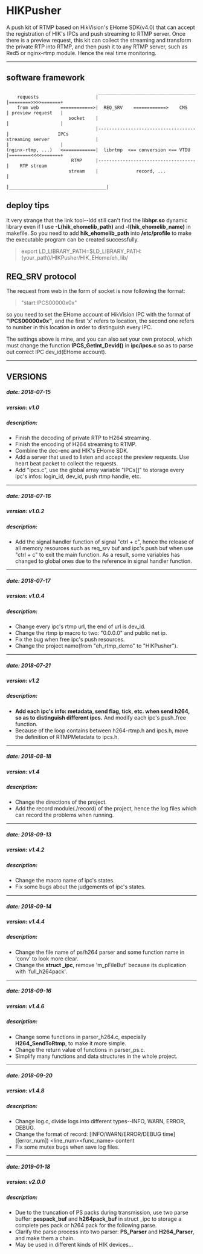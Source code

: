 # HIKPusher

A push kit of RTMP based on HikVision's EHome SDK(v4.0) that can accept the registration of HIK's IPCs and push streaming to RTMP server.
Once there is a preview request, this kit can collect the streaming and transform the private RTP into RTMP, and then push it to any RTMP server, such as Red5 or nginx-rtmp module. Hence the real time monitoring. 

----
## software framework
                                      ____________________________________
        requests                     |                                    |========>>>>=======+
        from web        ============>|  REQ_SRV    ============>    CMS   | preview request   |
                           socket    |                                    |                   |
                                     |------------------------------------|                  IPCs
    streaming server                 |                                    |                   |
    (nginx-rtmp, ...)   <============|  librtmp  <== conversion <== VTDU  |========<<<<=======+
                            RTMP     |------------------------------------|    RTP stream
                           stream    |              record, ...           |
                                     |____________________________________|
## deploy tips
It very strange that the link tool--ldd still can't find the **libhpr.so** dynamic library even if I use **-L(hik_ehomelib_path)** and **-l(hik_ehomelib_name)** in makefile.
So you need to add **hik_ehomelib_path** into **/etc/profile** to make the executable program can be created successfully.
> export LD_LIBRARY_PATH=$LD_LIBRARY_PATH:(your_path)/HIKPusher/HIK_EHome/eh_lib/

## REQ_SRV protocol 
The request from web in the form of socket is now following the format:
> "start:IPCS00000x0x"

so you need to set the EHome account of HikVision IPC with the format of **"IPCS00000x0x"**, and the first 'x' refers to location, the second one refers to number in this location in order to distinguish every IPC.

The settings above is mine, and you can also set your own protocol, which must change the function **IPCS_GetInt_Devid()** in **ipc/ipcs.c** so as to parse out correct IPC dev_id(EHome account). 

---
## VERSIONS

##### date:       2018-07-15
##### version:    v1.0
##### description:
* Finish the decoding of private RTP to H264 streaming.
* Finish the encoding of H264 streaming to RTMP.
* Combine the dec-enc and HIK's EHome SDK.
* Add a server that used to listen and accept the preview requests. Use heart beat packet to collect the requests.
* Add "ipcs.c", use the global array variable "IPCs[]" to storage every ipc's infos: login_id, dev_id, push rtmp handle, etc.

---
##### date:     2018-07-16
##### version:    v1.0.2
##### description:
* Add the signal handler function of signal "ctrl + c", hence the release of all memory resources such as req_srv buf and ipc's push buf when use "ctrl + c" to exit the main function. As a result, some variables has changed to global ones due to the reference in signal handler function.

---
##### date:       2018-07-17
##### version:    v1.0.4
##### description:
* Change every ipc's rtmp url, the end of url is dev_id.
* Change the rtmp ip macro to two: "0.0.0.0" and public net ip.
* Fix the bug when free ipc's push resources.
* Change the project name(from "eh_rtmp_demo" to "HIKPusher").

---
##### date:       2018-07-21
##### version:    v1.2
##### description:
* **Add each ipc's info: metadata, send flag, tick, etc. when send h264, so as to distinguish different ipcs.** And modify each ipc's push_free function. 
* Because of the loop contains between h264-rtmp.h and ipcs.h, move the definition of RTMPMetadata to ipcs.h.

---
##### date:       2018-08-18
##### version:    v1.4
##### description:
* Change the directions of the project.
* Add the record module(./record) of the project, hence the log files which can record the problems when running.

---
##### date:       2018-09-13
##### version:    v1.4.2
##### description:
* Change the macro name of ipc's states.
* Fix some bugs about the judgements of ipc's states.

---
##### date:       2018-09-14
##### version:    v1.4.4
##### description:
* Change the file name of ps/h264 parser and some function name in 'conv' to look more clear.
* Change the **struct _ipc**, remove 'm_pFileBuf' because its duplication with 'full_h264pack'.

---
##### date:       2018-09-16
##### version:    v1.4.6
##### description:
* Change some functions in parser_h264.c, especially **H264_SendToRtmp**, to make it more simple.
* Change the return value of functions in parser_ps.c.
* Simplify many functions and data structures in the whole project.

---
##### date:       2018-09-20
##### version:    v1.4.8
##### description:
* Change log.c, divide logs into different types--INFO, WARN, ERROR, DEBUG.
* Change the format of record: [INFO/WARN/ERROR/DEBUG time]\([error_num]\) \<line_num\>\<func_name\> content
* Fix some mutex bugs when save log files.

---
##### date:       2019-01-18
##### version:    v2.0.0
##### description:
* Due to the truncation of PS packs during transmission, use two parse buffer: **pespack_buf** and **h264pack_buf** in struct \_ipc to storage a complete pes pack or h264 pack for the following parse.
* Clarify the parse process into two parser: **PS_Parser** and **H264_Parser**, and make them a chain.
* May be used in different kinds of HIK devices...